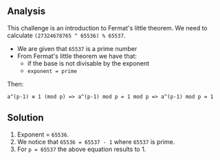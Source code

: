 ## Analysis
This challenge is an introduction to Fermat's little theorem. We need to calculate `(27324678765 ^ 65536) % 65537`.
* We are given that `65537` is a prime number
* From Fermat's little theorem we have that:
    * if the base is not divisable by the exponent
    * `exponent = prime` 

Then:

    a^(p-1) ≡ 1 (mod p) => a^(p-1) mod p = 1 mod p => a^(p-1) mod p = 1

## Solution
1. Exponent = `65536`.
2. We notice that `65536 = 65537 - 1` where `65537` is prime.
3. For `p = 65537` the above equation results to 1.

